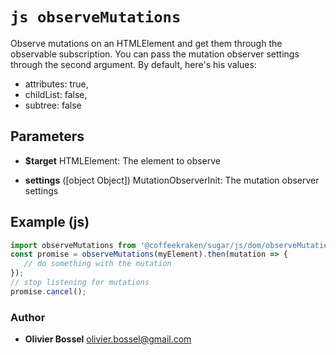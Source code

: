 


<!-- @namespace    sugar.js.dom -->

# ```js observeMutations ```


Observe mutations on an HTMLElement and get them through the observable subscription.
You can pass the mutation observer settings through the second argument. By default, here's his values:
- attributes: true,
- childList: false,
- subtree: false

## Parameters

- **$target**  HTMLElement: The element to observe

- **settings** ([object Object]) MutationObserverInit: The mutation observer settings



## Example (js)

```js
import observeMutations from '@coffeekraken/sugar/js/dom/observeMutations'
const promise = observeMutations(myElement).then(mutation => {
   // do something with the mutation
});
// stop listening for mutations
promise.cancel();
```


### Author
- **Olivier Bossel** <a href="mailto:olivier.bossel@gmail.com">olivier.bossel@gmail.com</a> 




